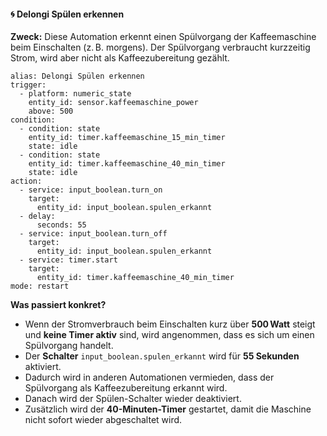 #### 🌀 Delongi Spülen erkennen

**Zweck:** Diese Automation erkennt einen Spülvorgang der Kaffeemaschine beim Einschalten (z. B. morgens). Der Spülvorgang verbraucht kurzzeitig Strom, wird aber nicht als Kaffeezubereitung gezählt.

```
alias: Delongi Spülen erkennen
trigger:
  - platform: numeric_state
    entity_id: sensor.kaffeemaschine_power
    above: 500
condition:
  - condition: state
    entity_id: timer.kaffeemaschine_15_min_timer
    state: idle
  - condition: state
    entity_id: timer.kaffeemaschine_40_min_timer
    state: idle
action:
  - service: input_boolean.turn_on
    target:
      entity_id: input_boolean.spulen_erkannt
  - delay:
      seconds: 55
  - service: input_boolean.turn_off
    target:
      entity_id: input_boolean.spulen_erkannt
  - service: timer.start
    target:
      entity_id: timer.kaffeemaschine_40_min_timer
mode: restart
```

**Was passiert konkret?**

- Wenn der Stromverbrauch beim Einschalten kurz über **500 Watt** steigt und **keine Timer aktiv** sind, wird angenommen, dass es sich um einen Spülvorgang handelt.
- Der **Schalter** `input_boolean.spulen_erkannt` wird für **55 Sekunden** aktiviert.
- Dadurch wird in anderen Automationen vermieden, dass der Spülvorgang als Kaffeezubereitung erkannt wird.
- Danach wird der Spülen-Schalter wieder deaktiviert.
- Zusätzlich wird der **40-Minuten-Timer** gestartet, damit die Maschine nicht sofort wieder abgeschaltet wird.
